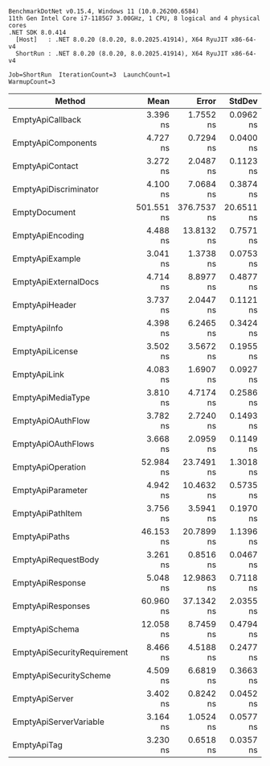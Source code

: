 ```

BenchmarkDotNet v0.15.4, Windows 11 (10.0.26200.6584)
11th Gen Intel Core i7-1185G7 3.00GHz, 1 CPU, 8 logical and 4 physical cores
.NET SDK 8.0.414
  [Host]   : .NET 8.0.20 (8.0.20, 8.0.2025.41914), X64 RyuJIT x86-64-v4
  ShortRun : .NET 8.0.20 (8.0.20, 8.0.2025.41914), X64 RyuJIT x86-64-v4

Job=ShortRun  IterationCount=3  LaunchCount=1  
WarmupCount=3  

```
| Method                      | Mean       | Error       | StdDev     | Gen0   | Gen1   | Allocated |
|---------------------------- |-----------:|------------:|-----------:|-------:|-------:|----------:|
| EmptyApiCallback            |   3.396 ns |   1.7552 ns |  0.0962 ns | 0.0051 |      - |      32 B |
| EmptyApiComponents          |   4.727 ns |   0.7294 ns |  0.0400 ns | 0.0166 |      - |     104 B |
| EmptyApiContact             |   3.272 ns |   2.0487 ns |  0.1123 ns | 0.0076 |      - |      48 B |
| EmptyApiDiscriminator       |   4.100 ns |   7.0684 ns |  0.3874 ns | 0.0076 |      - |      48 B |
| EmptyDocument               | 501.551 ns | 376.7537 ns | 20.6511 ns | 0.1822 |      - |    1144 B |
| EmptyApiEncoding            |   4.488 ns |  13.8132 ns |  0.7571 ns | 0.0089 |      - |      56 B |
| EmptyApiExample             |   3.041 ns |   1.3738 ns |  0.0753 ns | 0.0089 |      - |      56 B |
| EmptyApiExternalDocs        |   4.714 ns |   8.8977 ns |  0.4877 ns | 0.0064 |      - |      40 B |
| EmptyApiHeader              |   3.737 ns |   2.0447 ns |  0.1121 ns | 0.0127 |      - |      80 B |
| EmptyApiInfo                |   4.398 ns |   6.2465 ns |  0.3424 ns | 0.0127 |      - |      80 B |
| EmptyApiLicense             |   3.502 ns |   3.5672 ns |  0.1955 ns | 0.0076 |      - |      48 B |
| EmptyApiLink                |   4.083 ns |   1.6907 ns |  0.0927 ns | 0.0115 |      - |      72 B |
| EmptyApiMediaType           |   3.810 ns |   4.7174 ns |  0.2586 ns | 0.0089 |      - |      56 B |
| EmptyApiOAuthFlow           |   3.782 ns |   2.7240 ns |  0.1493 ns | 0.0102 |      - |      64 B |
| EmptyApiOAuthFlows          |   3.668 ns |   2.0959 ns |  0.1149 ns | 0.0089 |      - |      56 B |
| EmptyApiOperation           |  52.984 ns |  23.7491 ns |  1.3018 ns | 0.0599 | 0.0001 |     376 B |
| EmptyApiParameter           |   4.942 ns |  10.4632 ns |  0.5735 ns | 0.0153 |      - |      96 B |
| EmptyApiPathItem            |   3.756 ns |   3.5941 ns |  0.1970 ns | 0.0102 |      - |      64 B |
| EmptyApiPaths               |  46.153 ns |  20.7899 ns |  1.1396 ns | 0.0395 |      - |     248 B |
| EmptyApiRequestBody         |   3.261 ns |   0.8516 ns |  0.0467 ns | 0.0076 |      - |      48 B |
| EmptyApiResponse            |   5.048 ns |  12.9863 ns |  0.7118 ns | 0.0102 |      - |      64 B |
| EmptyApiResponses           |  60.960 ns |  37.1342 ns |  2.0355 ns | 0.0395 |      - |     248 B |
| EmptyApiSchema              |  12.058 ns |   8.7459 ns |  0.4794 ns | 0.0650 |      - |     408 B |
| EmptyApiSecurityRequirement |   8.466 ns |   4.5188 ns |  0.2477 ns | 0.0166 |      - |     104 B |
| EmptyApiSecurityScheme      |   4.509 ns |   6.6819 ns |  0.3663 ns | 0.0153 |      - |      96 B |
| EmptyApiServer              |   3.402 ns |   0.8242 ns |  0.0452 ns | 0.0089 |      - |      56 B |
| EmptyApiServerVariable      |   3.164 ns |   1.0524 ns |  0.0577 ns | 0.0076 |      - |      48 B |
| EmptyApiTag                 |   3.230 ns |   0.6518 ns |  0.0357 ns | 0.0076 |      - |      48 B |
